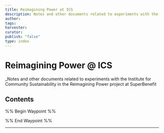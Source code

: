 ```yaml
---
title: Reimagining Power at ICS
description: Notes and other documents related to experiments with the Institute for Community Sustainability in the Reimagining Power project at SuperBenefit
author: 
tags: 
harvester: 
curator: 
publish: "false"
type: index
---
```

# Reimagining Power @ ICS

_Notes and other documents related to experiments with the Institute for Community Sustainability in the Reimagining Power project at SuperBenefit

## Contents

%% Begin Waypoint %%


%% End Waypoint %%

---
